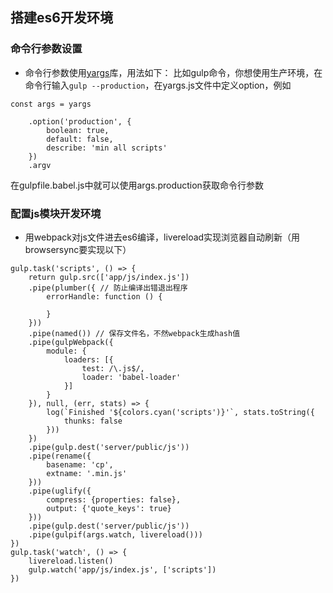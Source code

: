 ## 搭建es6开发环境

### 命令行参数设置
- 命令行参数使用[yargs](https://github.com/yargs/yargs)库，用法如下：
比如gulp命令，你想使用生产环境，在命令行输入`gulp --production`，在yargs.js文件中定义option，例如
````
const args = yargs

    .option('production', {
        boolean: true,
        default: false,
        describe: 'min all scripts'
    })
    .argv
````
在gulpfile.babel.js中就可以使用args.production获取命令行参数

### 配置js模块开发环境
- 用webpack对js文件进去es6编译，livereload实现浏览器自动刷新（用browsersync要实现以下）
````
gulp.task('scripts', () => {
    return gulp.src(['app/js/index.js'])
    .pipe(plumber({ // 防止编译出错退出程序
        errorHandle: function () {

        }
    }))
    .pipe(named()) // 保存文件名，不然webpack生成hash值
    .pipe(gulpWebpack({
        module: {
            loaders: [{
                test: /\.js$/,
                loader: 'babel-loader'
            }]
        }
    }), null, (err, stats) => {
        log(`Finished '${colors.cyan('scripts')}'`, stats.toString({
            thunks: false
        }))
    })
    .pipe(gulp.dest('server/public/js'))
    .pipe(rename({
        basename: 'cp',
        extname: '.min.js'
    }))
    .pipe(uglify({
        compress: {properties: false},
        output: {'quote_keys': true}
    }))
    .pipe(gulp.dest('server/public/js'))
    .pipe(gulpif(args.watch, livereload()))
})
gulp.task('watch', () => {
    livereload.listen()
    gulp.watch('app/js/index.js', ['scripts'])
})
````